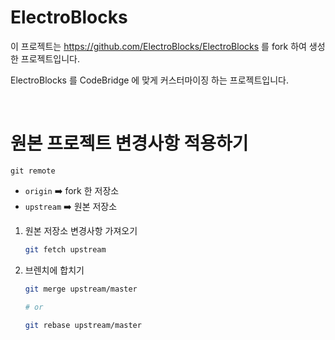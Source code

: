 # ElectroBlocks
이 프로젝트는 https://github.com/ElectroBlocks/ElectroBlocks 를 fork 하여 생성한 프로젝트입니다.

ElectroBlocks 를 CodeBridge 에 맞게 커스터마이징 하는 프로젝트입니다.

<br />

# 원본 프로젝트 변경사항 적용하기
`git remote`
- `origin` ➡️ fork 한 저장소
- `upstream` ➡️ 원본 저장소

1. 원본 저장소 변경사항 가져오기
    ```bash
    git fetch upstream
    ```
2. 브렌치에 합치기
    ```bash
    git merge upstream/master

    # or

    git rebase upstream/master
    ```

